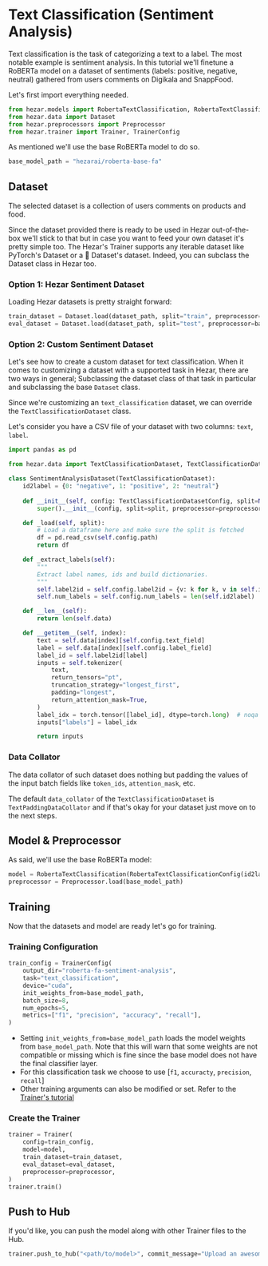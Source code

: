 # Text Classification (Sentiment Analysis)
Text classification is the task of categorizing a text to a label. The most notable example is sentiment analysis.
In this tutorial we'll finetune a RoBERTa model on a dataset of sentiments (labels: positive, negative, neutral) gathered
from users comments on Digikala and SnappFood.

Let's first import everything needed.
```python
from hezar.models import RobertaTextClassification, RobertaTextClassificationConfig
from hezar.data import Dataset
from hezar.preprocessors import Preprocessor
from hezar.trainer import Trainer, TrainerConfig
```

As mentioned we'll use the base RoBERTa model to do so.
```python
base_model_path = "hezarai/roberta-base-fa"
```
## Dataset
The selected dataset is a collection of users comments on products and food.

Since the dataset provided there is ready to be used in Hezar out-of-the-box we'll stick to that but in case you want to
feed your own dataset it's pretty simple too. The Hezar's Trainer supports any iterable dataset like PyTorch's Dataset 
or a 🤗 Dataset's dataset. Indeed, you can subclass the Dataset class in Hezar too. 

### Option 1: Hezar Sentiment Dataset
Loading Hezar datasets is pretty straight forward:
```python
train_dataset = Dataset.load(dataset_path, split="train", preprocessor=base_model_path)
eval_dataset = Dataset.load(dataset_path, split="test", preprocessor=base_model_path)
```

### Option 2: Custom Sentiment Dataset
Let's see how to create a custom dataset for text classification. When it comes to customizing a dataset with a supported task in Hezar,
there are two ways in general; Subclassing the dataset class of that task in particular and subclassing the base `Dataset`
class. 

Since we're customizing an `text_classification` dataset, we can override the `TextClassificationDataset` class.

Let's consider you have a CSV file of your dataset with two columns: `text`, `label`.

```python
import pandas as pd

from hezar.data import TextClassificationDataset, TextClassificationDatasetConfig

class SentimentAnalysisDataset(TextClassificationDataset):
    id2label = {0: "negative", 1: "positive", 2: "neutral"}
    
    def __init__(self, config: TextClassificationDatasetConfig, split=None, preprocessor=None, **kwargs):
        super().__init__(config, split=split, preprocessor=preprocessor, **kwargs)

    def _load(self, split):
        # Load a dataframe here and make sure the split is fetched
        df = pd.read_csv(self.config.path)
        return df

    def _extract_labels(self):
        """
        Extract label names, ids and build dictionaries.
        """
        self.label2id = self.config.label2id = {v: k for k, v in self.id2label.items()}
        self.num_labels = self.config.num_labels = len(self.id2label)

    def __len__(self):
        return len(self.data)

    def __getitem__(self, index):
        text = self.data[index][self.config.text_field]
        label = self.data[index][self.config.label_field]
        label_id = self.label2id[label]
        inputs = self.tokenizer(
            text,
            return_tensors="pt",
            truncation_strategy="longest_first",
            padding="longest",
            return_attention_mask=True,
        )
        label_idx = torch.tensor([label_id], dtype=torch.long)  # noqa
        inputs["labels"] = label_idx

        return inputs
```

### Data Collator
The data collator of such dataset does nothing but padding the values of the input batch fields like `token_ids`, `attention_mask`, etc.

The default `data_collator` of the `TextClassificationDataset` is `TextPaddingDataCollator` and if that's okay for your
dataset just move on to the next steps.

## Model & Preprocessor
As said, we'll use the base RoBERTa model:
```python
model = RobertaTextClassification(RobertaTextClassificationConfig(id2label=train_dataset.config.id2label))
preprocessor = Preprocessor.load(base_model_path)
```

## Training
Now that the datasets and model are ready let's go for training.
### Training Configuration
```python
train_config = TrainerConfig(
    output_dir="roberta-fa-sentiment-analysis",
    task="text_classification",
    device="cuda",
    init_weights_from=base_model_path,
    batch_size=8,
    num_epochs=5,
    metrics=["f1", "precision", "accuracy", "recall"],
)
```
- Setting `init_weights_from=base_model_path` loads the model weights from `base_model_path`. Note that this will warn
that some weights are not compatible or missing which is fine since the base model does not have the final classifier layer.
- For this classification task we choose to use [`f1`, `accuracty`, `precision`, `recall`]
- Other training arguments can also be modified or set. Refer to the [Trainer's tutorial](trainer.md)


### Create the Trainer
```python
trainer = Trainer(
    config=train_config,
    model=model,
    train_dataset=train_dataset,
    eval_dataset=eval_dataset,
    preprocessor=preprocessor,
)
trainer.train()
```

## Push to Hub
If you'd like, you can push the model along with other Trainer files to the Hub.
```python
trainer.push_to_hub("<path/to/model>", commit_message="Upload an awesome sentiment analysis model!")
```


